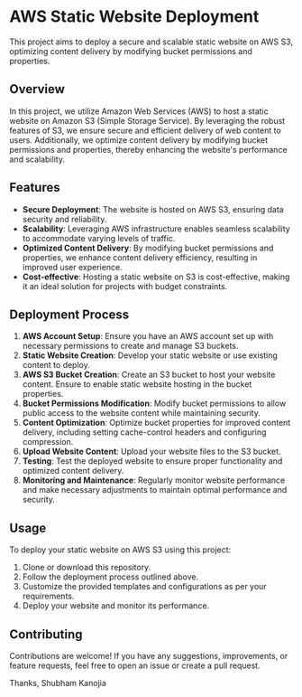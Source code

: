 # AWS Static Website Deployment

This project aims to deploy a secure and scalable static website on AWS S3, optimizing content delivery by modifying bucket permissions and properties.

## Overview

In this project, we utilize Amazon Web Services (AWS) to host a static website on Amazon S3 (Simple Storage Service). By leveraging the robust features of S3, we ensure secure and efficient delivery of web content to users. Additionally, we optimize content delivery by modifying bucket permissions and properties, thereby enhancing the website's performance and scalability.

## Features

- **Secure Deployment**: The website is hosted on AWS S3, ensuring data security and reliability.
- **Scalability**: Leveraging AWS infrastructure enables seamless scalability to accommodate varying levels of traffic.
- **Optimized Content Delivery**: By modifying bucket permissions and properties, we enhance content delivery efficiency, resulting in improved user experience.
- **Cost-effective**: Hosting a static website on S3 is cost-effective, making it an ideal solution for projects with budget constraints.

## Deployment Process

1. **AWS Account Setup**: Ensure you have an AWS account set up with necessary permissions to create and manage S3 buckets.
2. **Static Website Creation**: Develop your static website or use existing content to deploy.
3. **AWS S3 Bucket Creation**: Create an S3 bucket to host your website content. Ensure to enable static website hosting in the bucket properties.
4. **Bucket Permissions Modification**: Modify bucket permissions to allow public access to the website content while maintaining security.
5. **Content Optimization**: Optimize bucket properties for improved content delivery, including setting cache-control headers and configuring compression.
6. **Upload Website Content**: Upload your website files to the S3 bucket.
7. **Testing**: Test the deployed website to ensure proper functionality and optimized content delivery.
8. **Monitoring and Maintenance**: Regularly monitor website performance and make necessary adjustments to maintain optimal performance and security.

## Usage

To deploy your static website on AWS S3 using this project:

1. Clone or download this repository.
2. Follow the deployment process outlined above.
3. Customize the provided templates and configurations as per your requirements.
4. Deploy your website and monitor its performance.

## Contributing

Contributions are welcome! If you have any suggestions, improvements, or feature requests, feel free to open an issue or create a pull request.

Thanks,
Shubham Kanojia
